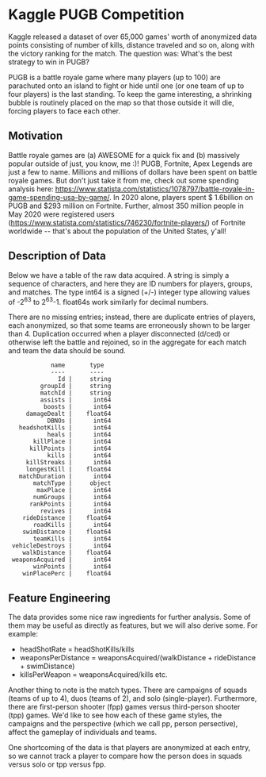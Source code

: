 # Kaggle PUGB Competition

Kaggle released a dataset of over 65,000 games' worth of anonymized data points consisting of number of kills, distance traveled and so on, along with the victory ranking for the match. The question was: What's the best strategy to win in PUGB?

PUGB is a battle royale game where many players (up to 100) are parachuted onto an island to fight or hide until one (or one team of up to four players) is the last standing. To keep the game interesting, a shrinking bubble is routinely placed on the map so that those outside it will die, forcing players to face each other.


## Motivation

Battle royale games are (a) AWESOME for a quick fix and (b) massively popular outside of just, you know, me :)! PUGB, Fortnite, Apex Legends are just a few to name. Millions and millions of dollars have been spent on battle royale games. But don't just take it from me, check out some spending analysis here: https://www.statista.com/statistics/1078797/battle-royale-in-game-spending-usa-by-game/. In 2020 alone, players spent $ 1.6billion on PUGB and $293 million on Fortnite. Further, almost 350 million people in May 2020 were registered users (https://www.statista.com/statistics/746230/fortnite-players/) of Fortnite worldwide -- that's about the population of the United States, y'all!


## Description of Data

Below we have a table of the raw data acquired. A string is simply a sequence of characters, and here they are ID numbers for players, groups, and matches. The type int64 is a signed (+/-) integer type allowing values of -2<sup>63</sup> to 2<sup>63</sup>-1. float64s work similarly for decimal numbers.

There are no missing entries; instead, there are duplicate entries of players, each anonymized, so that some teams are erroneously shown to be larger than 4. Duplication occurred when a player disconnected (d/ced) or otherwise left the battle and rejoined, so in the aggregate for each match and team the data should be sound.

                name       type
                ----       ----
                  Id |     string
             groupId |     string
             matchId |     string
             assists |      int64
              boosts |      int64
         damageDealt |    float64
               DBNOs |      int64
       headshotKills |      int64
               heals |      int64
           killPlace |      int64
          killPoints |      int64
               kills |      int64
         killStreaks |      int64
         longestKill |    float64
       matchDuration |      int64
           matchType |     object
            maxPlace |      int64
           numGroups |      int64
          rankPoints |      int64
             revives |      int64
        rideDistance |    float64
           roadKills |      int64
        swimDistance |    float64
           teamKills |      int64
     vehicleDestroys |      int64
        walkDistance |    float64
     weaponsAcquired |      int64
           winPoints |      int64
        winPlacePerc |    float64

## Feature Engineering

The data provides some nice raw ingredients for further analysis. Some of them may be useful as directly as features, but we will also derive some. For example:
* headShotRate = headShotKills/kills
* weaponsPerDistance = weaponsAcquired/(walkDistance + rideDistance + swimDistance)
* killsPerWeapon = weaponsAcquired/kills
etc.


Another thing to note is the match types. There are campaigns of squads (teams of up to 4), duos (teams of 2), and solo (single-player). Furthermore, there are first-person shooter (fpp) games versus third-person shooter (tpp) games. We'd like to see how each of these game styles, the campaigns and the perspective (which we call pp, person persective), affect the gameplay of individuals and teams.

One shortcoming of the data is that players are anonymized at each entry, so we cannot track a player to compare how the person does in squads versus solo or tpp versus fpp.